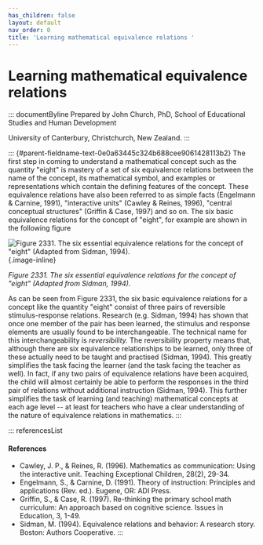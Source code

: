 ```yaml
---
has_children: false
layout: default
nav_order: 0
title: 'Learning mathematical equivalence relations '
---
```

# Learning mathematical equivalence relations 


::: documentByline
Prepared by John Church, PhD, School of Educational Studies and Human
Development

University of Canterbury, Christchurch, New Zealand.
:::

::: {#parent-fieldname-text-0e0a63445c324b688cee9061428113b2}
The first step in coming to understand a mathematical concept such as
the quantity "eight" is mastery of a set of six equivalence relations
between the name of the concept, its mathematical symbol, and examples
or representations which contain the defining features of the concept.
These equivalence relations have also been referred to as simple facts
(Engelmann & Carnine, 1991), "interactive units" (Cawley & Reines,
1996), "central conceptual structures" (Griffin & Case, 1997) and so on.
The six basic equivalence relations for the concept of "eight", for
example are shown in the following figure

![Figure 2331. The six essential equivalence relations for the concept
of "eight" (Adapted from Sidman,
1994).](../../../../../../assets/images/TECKSFig2331.png "Figure 2331. The six essential equivalence relations for the concept of “eight” (Adapted from Sidman, 1994)."){.image-inline}

*Figure 2331. The six essential equivalence relations for the concept of
"eight" (Adapted from Sidman, 1994).*

As can be seen from Figure 2331, the six basic equivalence relations for
a concept like the quantity "eight" consist of three pairs of reversible
stimulus-response relations. Research (e.g. Sidman, 1994) has shown that
once one member of the pair has been learned, the stimulus and response
elements are usually found to be interchangeable. The technical name for
this interchangeability is *reversibility.* The reversibility property
means that, although there are six equivalence relationships to be
learned, only three of these actually need to be taught and practised
(Sidman, 1994). This greatly simplifies the task facing the learner (and
the task facing the teacher as well). In fact, if any two pairs of
equivalence relations have been acquired, the child will almost
certainly be able to perform the responses in the third pair of
relations without additional instruction (Sidman, 1994). This further
simplifies the task of learning (and teaching) mathematical concepts at
each age level -- at least for teachers who have a clear understanding
of the nature of equivalence relations in mathematics.
:::

::: referencesList
#### References

-   Cawley, J. P., & Reines, R. (1996). Mathematics as communication:
    Using the interactive unit. Teaching Exceptional Children, 28(2),
    29-34.
-   Engelmann, S., & Carnine, D. (1991). Theory of instruction:
    Principles and applications (Rev. ed.). Eugene, OR: ADI Press.
-   Griffin, S., & Case, R. (1997). Re-thinking the primary school math
    curriculum: An approach based on cognitive science. Issues in
    Education, 3, 1-49.
-   Sidman, M. (1994). Equivalence relations and behavior: A research
    story. Boston: Authors Cooperative.
:::
